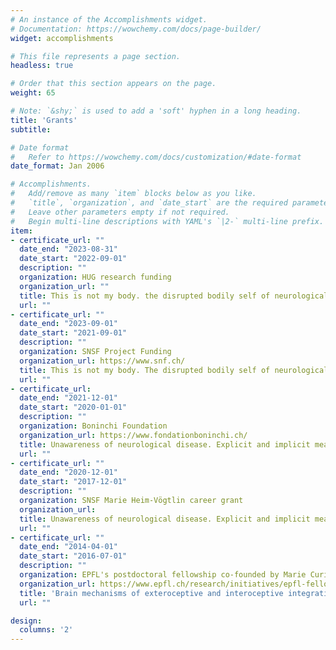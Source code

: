 ```yaml
---
# An instance of the Accomplishments widget.
# Documentation: https://wowchemy.com/docs/page-builder/
widget: accomplishments

# This file represents a page section.
headless: true

# Order that this section appears on the page.
weight: 65

# Note: `&shy;` is used to add a 'soft' hyphen in a long heading.
title: 'Grants'
subtitle:

# Date format
#   Refer to https://wowchemy.com/docs/customization/#date-format
date_format: Jan 2006

# Accomplishments.
#   Add/remove as many `item` blocks below as you like.
#   `title`, `organization`, and `date_start` are the required parameters.
#   Leave other parameters empty if not required.
#   Begin multi-line descriptions with YAML's `|2-` multi-line prefix.
item:
- certificate_url: ""
  date_end: "2023-08-31"
  date_start: "2022-09-01"
  description: ""
  organization: HUG research funding
  organization_url: ""
  title: This is not my body. the disrupted bodily self of neurological patients
  url: ""
- certificate_url: ""
  date_end: "2023-09-01"
  date_start: "2021-09-01"
  description: ""
  organization: SNSF Project Funding
  organization_url: https://www.snf.ch/
  title: This is not my body. The disrupted bodily self of neurological patients
  url: ""
- certificate_url: 
  date_end: "2021-12-01"
  date_start: "2020-01-01"
  description: ""
  organization: Boninchi Foundation
  organization_url: https://www.fondationboninchi.ch/
  title: Unawareness of neurological disease. Explicit and implicit measures, brain correlates, and recovery of awareness
  url: ""
- certificate_url: ""
  date_end: "2020-12-01"
  date_start: "2017-12-01"
  description: ""
  organization: SNSF Marie Heim-Vögtlin career grant
  organization_url: 
  title: Unawareness of neurological disease. Explicit and implicit measures, brain correlates, and recovery of awareness.
  url: ""
- certificate_url: "" 
  date_end: "2014-04-01"
  date_start: "2016-07-01"
  description: ""
  organization: EPFL's postdoctoral fellowship co-founded by Marie Curie
  organization_url: https://www.epfl.ch/research/initiatives/epfl-fellows/
  title: 'Brain mechanisms of exteroceptive and interoceptive integration in bodily self-consciousness.'
  url: ""

design:
  columns: '2' 
---
```

